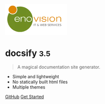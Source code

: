 <!-- _coverpage.md -->

![logo](../media/logo_enovision_200.webp)

# docsify <small>3.5</small>

> A magical documentation site generator.

- Simple and lightweight
- No statically built html files
- Multiple themes

[GitHub](https://github.com/docsifyjs/docsify/)
[Get Started](guide.md)
